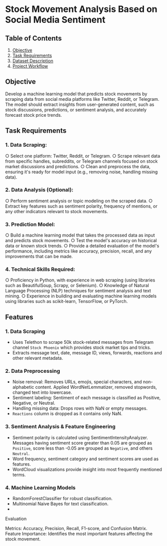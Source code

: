 #  Stock Movement Analysis Based on Social Media Sentiment

## Table of Contents
1. [Objective](#objective)
2. [Task Requirements](#task-requirements)
3. [Dataset Description](#dataset-description)
4. [Project Workflow](#project-workflow)

## Objective 
Develop a machine learning model that predicts stock movements by scraping data from social media platforms like Twitter, Reddit, or Telegram. The model should extract insights from user-generated content, such as stock discussions, predictions, or sentiment analysis, and accurately forecast stock price trends.
## Task Requirements
### 1. Data Scraping: 
○ Select one platform: Twitter, Reddit, or Telegram.
○ Scrape relevant data from specific handles, subreddits, or Telegram channels focused on stock market discussions and predictions.
○ Clean and preprocess the data, ensuring it's ready for model input (e.g., removing noise, handling missing data).
### 2. Data Analysis (Optional):
○ Perform sentiment analysis or topic modeling on the scraped data.
○ Extract key features such as sentiment polarity, frequency of mentions, or any other indicators relevant to stock movements.
### 3. Prediction Model:
○ Build a machine learning model that takes the processed data as input and predicts stock movements.
○ Test the model's accuracy on historical data or known stock trends.
○ Provide a detailed evaluation of the model's performance, including metrics like accuracy, precision, recall, and any improvements that can be made.
### 4. Technical Skills Required:
○ Proficiency in Python, with experience in web scraping (using libraries such as BeautifulSoup, Scrapy, or Selenium).
○ Knowledge of Natural Language Processing (NLP) techniques for sentiment analysis and text mining.
○ Experience in building and evaluating machine learning models using libraries such as scikit-learn, TensorFlow, or PyTorch.
## Features
### 1. Data Scraping
- Uses Telethon to scrape 50k stock-related messages from Telegram channel `Stock Phoenix` which provides stock market tips and tricks.
- Extracts message text, date, message ID, views, forwards, reactions and other relevant metadata.
  
### 2. Data Preprocessing
- Noise removal: Removes URLs, emojis, special characters, and non-alphabetic content. Applied WordNetLemmatizer, removed stopwords, changed text into lowercase.
- Sentiment labeling: Sentiment of each message is classified as Positive, Negative, or Neutral.
- Handling missing data: Drops rows with NaN or empty messages.
- `Reactions` column is dropped as it contains only NaN.
  
### 3. Sentiment Analysis & Feature Engineering
- Sentiment polarity is calculated using SentimentIntensityAnalyzer. Messages having sentiment score greater than 0.05 are grouped as `Positive`, score less than -0.05 are grouped as `Negative`, and others `Neutral`. 
- Word frequency, sentiment category and sentiment scores are used as features.
- WordCloud visualizations provide insight into most frequently mentioned terms.
  
### 4. Machine Learning Models
- RandomForestClassifier for robust classification.
- Multinomial Naive Bayes for text classification.
- 
Evaluation

Metrics: Accuracy, Precision, Recall, F1-score, and Confusion Matrix.
Feature Importance: Identifies the most important features affecting the stock movement.
